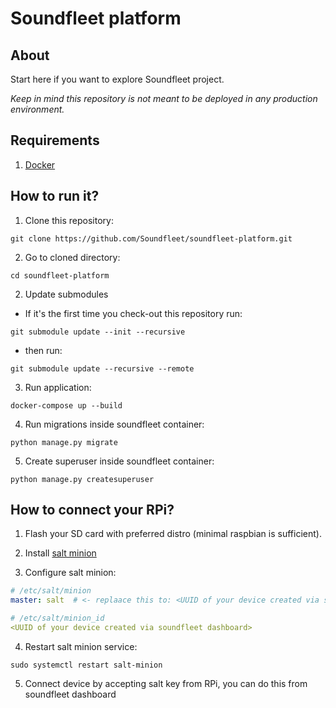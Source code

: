 # Soundfleet platform

## About

Start here if you want to explore Soundfleet project.

_Keep in mind  this repository is not meant to be deployed in any production environment._

## Requirements
1. [Docker](https://docs.docker.com/install/)

## How to run it?
1. Clone this repository:
```shell
git clone https://github.com/Soundfleet/soundfleet-platform.git
```
2. Go to cloned directory:
```shell
cd soundfleet-platform
```
2. Update submodules
* If it's the first time you check-out this repository run:
```shell
git submodule update --init --recursive
```
* then run:
```shell
git submodule update --recursive --remote
```
3. Run application:
```shell
docker-compose up --build
```
4. Run migrations inside soundfleet container:
```shell
python manage.py migrate
```
5. Create superuser inside soundfleet container:
```shell
python manage.py createsuperuser
```

## How to connect your RPi?
1. Flash your SD card with preferred distro (minimal raspbian is sufficient).

2. Install [salt minion](https://docs.saltproject.io/salt/install-guide/en/latest/)

3. Configure salt minion:
```yaml
# /etc/salt/minion
master: salt  # <- replaace this to: <UUID of your device created via soundfleet dashboard>
```

```yaml
# /etc/salt/minion_id
<UUID of your device created via soundfleet dashboard>
```

4. Restart salt minion service:
```shell
sudo systemctl restart salt-minion
```

5. Connect device by accepting salt key from RPi, you can do this from soundfleet dashboard